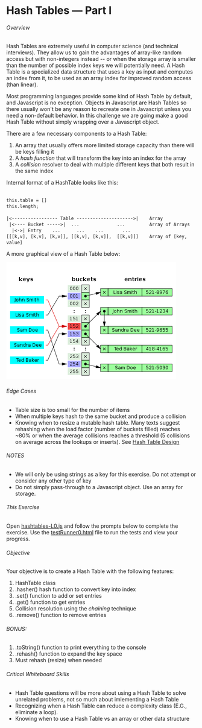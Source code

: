 # Hash Tables &mdash; Part I


###### Overview

Hash Tables are extremely useful in computer science (and technical interviews).  They
 allow us to gain the advantages of array-like random access but with non-integers
 instead -- or when the storage array is smaller than the number of possible index keys
 we will potentially need.  A Hash Table is a specialized data structure that uses a
 key as input and computes an index from it, to be used as an array index for improved
 random access (than linear).

Most programming languages provide some kind of Hash Table  by default, and
 Javascript is no exception.  Objects in Javascript are Hash Tables so there usually
 won't be any reason to recreate one in Javascript unless you need a non-default
 behavior.  In this challenge we are going make a good Hash Table without simply 
 wrapping over a Javascript object.

There are a few necessary components to a Hash Table:

 1. An array that usually offers more limited storage capacity than there will be keys
     filling it
 2. A _hash function_ that will transform the key into an index for the array
 3. A _collision_ resolver to deal with multiple different keys that both result
     in the same index

Internal format of a HashTable looks like this:

```

this.table = []
this.length;

|<----------------- Table --------------------->|    Array
 |<---- Bucket ----->|  ...              ...         Array of Arrays
  |<->| Entry    ...      ...    ...       ...
[[[k,v], [k,v], [k,v]], [[k,v], [k,v]],  [[k,v]]]    Array of [key, value]  

```

A more graphical view of a Hash Table below:

![HashTable](assets/HashTable-Wikipedia.png)


###### Edge Cases

 * Table size is too small for the number of items
 * When multiple keys hash to the same bucket and produce a collision
 * Knowing when to resize a mutable hash table.  Many texts suggest rehashing
    when the load factor (number of buckets filled) reaches ~80% or when the 
    average collisions reaches a threshold (5 collisions on average across the
    lookups or inserts).  See [Hash Table Design](http://citeseerx.ist.psu.edu/viewdoc/summary?doi=10.1.1.14.5908)
 

###### NOTES

 * We will only be using strings as a key for this exercise.  Do not attempt
    or consider any other type of key
 * Do not simply pass-through to a Javascript object.  Use an array for storage.
    

###### This Exercise


Open [hashtables-L0.js](ES6/src/hashtables-L0.js) and follow the prompts below to complete the exercise.  Use 
 the [testRunner0.html](ES6/testRunner0.html) file to run the tests and view your progress.


###### Objective

Your objective is to create a Hash Table with the following features:

 1. HashTable class
 2. .hasher() hash function to convert key into index
 3. .set() function to add or set entries
 4. .get() function to get entries
 5. Collision resolution using the _chaining_ technique
 6. .remove() function to remove entries

###### BONUS:

 1. .toString() function to print everything to the console
 2. .rehash() function to expand the key space
 3. Must rehash (resize) when needed


###### Critical Whiteboard Skills

 * Hash Table questions will be more about using a Hash Table to solve unrelated
    problems, not so much about imlementing a Hash Table
 * Recognizing when a Hash Table can reduce a complexity class (E.G., eliminate a
    loop).
 * Knowing when to use a Hash Table vs an array or other data structure
 